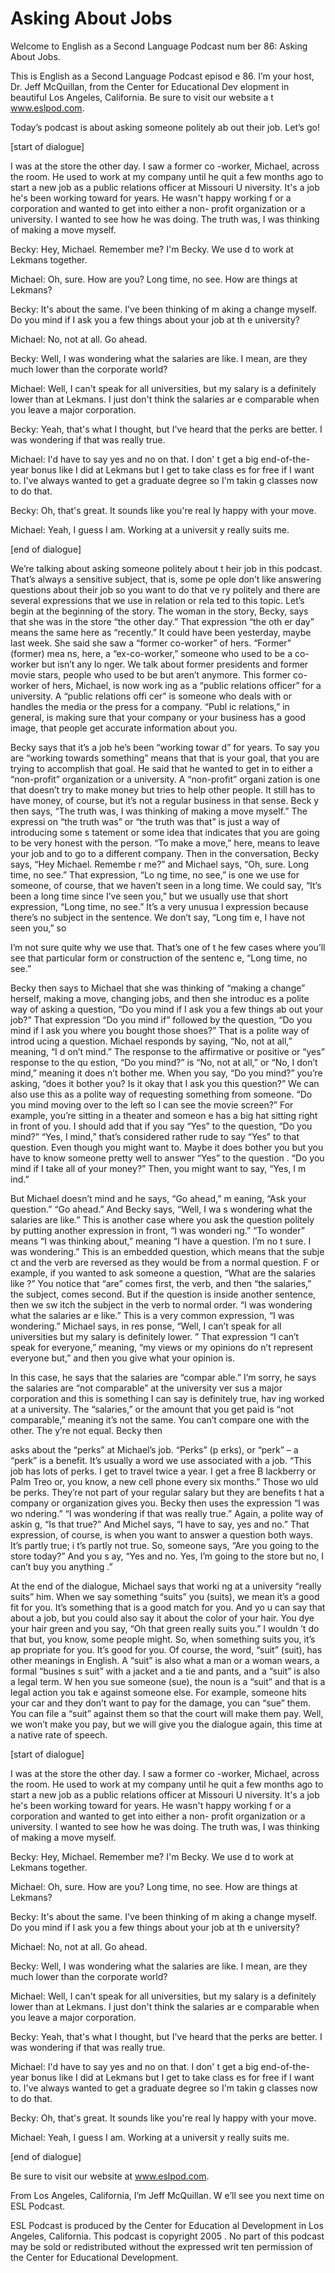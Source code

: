 # Asking About Jobs

Welcome to English as a Second Language Podcast num ber 86: Asking About Jobs. 

This is English as a Second Language Podcast episod e 86. I’m your host, Dr. Jeff McQuillan, from the Center for Educational Dev elopment in beautiful Los Angeles, California. Be sure to visit our website a t www.eslpod.com.  

Today’s podcast is about asking someone politely ab out their job. Let’s go! 

[start of dialogue] 

I was at the store the other day. I saw a former co -worker, Michael, across the room. He used to work at my company until he quit a  few months ago to start a new job as a public relations officer at Missouri U niversity. It's a job he's been working toward for years. He wasn't happy working f or a corporation and wanted to get into either a non- profit organization or a university. I wanted to see how he was doing. The truth was, I was thinking of making a move myself.  

Becky: Hey, Michael. Remember me? I'm Becky. We use d to work at Lekmans together.  

Michael: Oh, sure. How are you? Long time, no see. How are things at Lekmans? 

Becky: It's about the same. I've been thinking of m aking a change myself. Do you mind if I ask you a few things about your job at th e university?  

Michael: No, not at all. Go ahead. 

Becky: Well, I was wondering what the salaries are like. I mean, are they much lower than the corporate world?  

Michael: Well, I can't speak for all universities, but my salary is a definitely lower than at Lekmans. I just don't think the salaries ar e comparable when you leave a major corporation. 

Becky: Yeah, that's what I thought, but I've heard that the perks are better. I was wondering if that was really true.  

Michael: I'd have to say yes and no on that. I don' t get a big end-of-the-year bonus like I did at Lekmans but I get to take class es for free if I want to. I've always wanted to get a graduate degree so I'm takin g classes now to do that. 

Becky: Oh, that's great. It sounds like you're real ly happy with your move. 

Michael: Yeah, I guess I am. Working at a universit y really suits me. 

[end of dialogue] 

We’re talking about asking someone politely about t heir job in this podcast. That’s always a sensitive subject, that is, some pe ople don’t like answering questions about their job so you want to do that ve ry politely and there are several expressions that we use in relation or rela ted to this topic. Let’s begin at the beginning of the story. The woman in the story,  Becky, says that she was in the store “the other day.” That expression “the oth er day” means the same here as “recently.” It could have been yesterday, maybe last week. She said she saw a “former co-worker” of hers. “Former” (former) mea ns, here, a “ex-co-worker,” someone who used to be a co-worker but isn’t any lo nger. We talk about former presidents and former movie stars, people who used to be but aren’t anymore. This former co-worker of hers, Michael, is now work ing as a “public relations officer” for a university. A “public relations offi cer” is someone who deals with or handles the media or the press for a company. “Publ ic relations,” in general, is making sure that your company or your business has a good image, that people get accurate information about you. 

Becky says that it’s a job he’s been “working towar d” for years. To say you are “working towards something” means that that is your  goal, that you are trying to accomplish that goal. He said that he wanted to get  in to either a “non-profit” organization or a university. A “non-profit” organi zation is one that doesn’t try to make money but tries to help other people. It still  has to have money, of course, but it’s not a regular business in that sense. Beck y then says, “The truth was, I was thinking of making a move myself.” The expressi on “the truth was” or “the truth was that” is just a way of introducing some s tatement or some idea that indicates that you are going to be very honest with  the person. “To make a move,” here, means to leave your job and to go to a  different company. Then in the conversation, Becky says, “Hey Michael. Remembe r me?” and Michael says, “Oh, sure. Long time, no see.” That expression, “Lo ng time, no see,” is one we use for someone, of course, that we haven’t seen in  a long time. We could say, “It’s been a long time since I’ve seen you,” but we  usually use that short expression, “Long time, no see.” It’s a very unusua l expression because there’s no subject in the sentence. We don’t say, “Long tim e, I have not seen you,” so  

I’m not sure quite why we use that. That’s one of t he few cases where you’ll see that particular form or construction of the sentenc e, “Long time, no see.”  

Becky then says to Michael that she was thinking of  “making a change” herself, making a move, changing jobs, and then she introduc es a polite way of asking a question, “Do you mind if I ask you a few things ab out your job?” That expression “Do you mind if” followed by the question, “Do you mind if I ask you where you bought those shoes?” That is a polite way of introd ucing a question. Michael responds by saying, “No, not at all,” meaning, “I d on’t mind.” The response to the affirmative or positive or “yes” response to the qu estion, “Do you mind?” is “No, not at all,” or “No, I don’t mind,” meaning it does n’t bother me. When you say, “Do you mind?” you’re asking, “does it bother you? Is it okay that I ask you this question?” We can also use this as a polite way of requesting something from someone. “Do you mind moving over to the left so I can see the movie screen?” For example, you’re sitting in a theater and someon e has a big hat sitting right in front of you. I should add that if you say “Yes” to  the question, “Do you mind?” “Yes, I mind,” that’s considered rather rude to say  “Yes” to that question. Even though you might want to. Maybe it does bother you but you have to know someone pretty well to answer “Yes” to the question . “Do you mind if I take all of your money?” Then, you might want to say, “Yes, I m ind.”  

But Michael doesn’t mind and he says, “Go ahead,” m eaning, “Ask your question.”  “Go ahead.” And Becky says, “Well, I wa s wondering what the salaries are like.” This is another case where you ask the question politely by putting another expression in front, “I was wonderi ng.” “To wonder” means “I was thinking about,” meaning “I have a question. I’m no t sure. I was wondering.” This is an embedded question, which means that the subje ct and the verb are reversed as they would be from a normal question. F or example, if you wanted to ask someone a question, “What are the salaries like ?” You notice that “are” comes first, the verb, and then “the salaries,” the  subject, comes second. But if the question is inside another sentence, then we sw itch the subject in the verb to normal order. “I was wondering what the salaries ar e like.” This is a very common expression, “I was wondering.” Michael says, in res ponse, “Well, I can’t speak for all universities but my salary is definitely lower. ” That expression “I can’t speak for everyone,” meaning, “my views or my opinions do n’t represent everyone but,” and then you give what your opinion is.  

In this case, he says that the salaries are “compar able.” I’m sorry, he says the salaries are “not comparable” at the university ver sus a major corporation and this is something I can say is definitely true, hav ing worked at a university. The “salaries,” or the amount that you get paid is “not  comparable,” meaning it’s not the same. You can’t compare one with the other. The y’re not equal. Becky then  

asks about the “perks” at Michael’s job. “Perks” (p erks), or “perk” – a “perk” is a benefit. It’s usually a word we use associated with  a job. “This job has lots of perks. I get to travel twice a year. I get a free B lackberry or Palm Treo or, you know, a new cell phone every six months.”  Those wo uld be perks. They’re not part of your regular salary but they are benefits t hat a company or organization gives you. Becky then uses the expression “I was wo ndering.” “I was wondering if that was really true.” Again, a polite way of askin g, “Is that true?” And Michel says, “I have to say, yes and no.” That expression,  of course, is when you want to answer a question both ways. It’s partly true; i t’s partly not true. So, someone says, “Are you going to the store today?” And you s ay, “Yes and no.  Yes, I’m going to the store but no, I can’t buy you anything .” 

At the end of the dialogue, Michael says that worki ng at a university “really suits” him. When we say something “suits” you (suits), we mean it’s a good fit for you. It’s something that is a good match for you. And yo u can say that about a job, but you could also say it about the color of your hair.  You dye your hair green and you say, “Oh that green really suits you.” I wouldn ’t do that but, you know, some people might. So, when something suits you, it’s ap propriate for you. It’s good for you. Of course, the word, “suit” (suit), has other meanings in English. A “suit” is also what a man or a woman wears, a formal “busines s suit” with a jacket and a tie and pants, and a “suit” is also a legal term. W hen you sue someone (sue), the noun is a “suit” and that is a legal action you tak e against someone else. For example, someone hits your car and they don’t want to pay for the damage, you can “sue” them. You can file a “suit” against them so that the court will make them pay. Well, we won’t make you pay, but we will give you the dialogue again, this time at a native rate of speech. 

[start of dialogue] 

I was at the store the other day. I saw a former co -worker, Michael, across the room. He used to work at my company until he quit a  few months ago to start a new job as a public relations officer at Missouri U niversity. It's a job he's been working toward for years. He wasn't happy working f or a corporation and wanted to get into either a non- profit organization or a university. I wanted to see how he was doing. The truth was, I was thinking of making a move myself.  

Becky: Hey, Michael. Remember me? I'm Becky. We use d to work at Lekmans together.  

Michael: Oh, sure. How are you? Long time, no see. How are things at Lekmans? 

Becky: It's about the same. I've been thinking of m aking a change myself. Do you mind if I ask you a few things about your job at th e university?  

Michael: No, not at all. Go ahead. 

Becky: Well, I was wondering what the salaries are like. I mean, are they much lower than the corporate world?  

Michael: Well, I can't speak for all universities, but my salary is a definitely lower than at Lekmans. I just don't think the salaries ar e comparable when you leave a major corporation. 

Becky: Yeah, that's what I thought, but I've heard that the perks are better. I was wondering if that was really true.  

Michael: I'd have to say yes and no on that. I don' t get a big end-of-the-year bonus like I did at Lekmans but I get to take class es for free if I want to. I've always wanted to get a graduate degree so I'm takin g classes now to do that. 

Becky: Oh, that's great. It sounds like you're real ly happy with your move. 

Michael: Yeah, I guess I am. Working at a universit y really suits me. 

[end of dialogue] 

Be sure to visit our website at www.eslpod.com. 

From Los Angeles, California, I’m Jeff McQuillan. W e’ll see you next time on ESL Podcast. 

ESL Podcast is produced by the Center for Education al Development in Los Angeles, California. This podcast is copyright 2005 . No part of this podcast may be sold or redistributed without the expressed writ ten permission of the Center for Educational Development.

